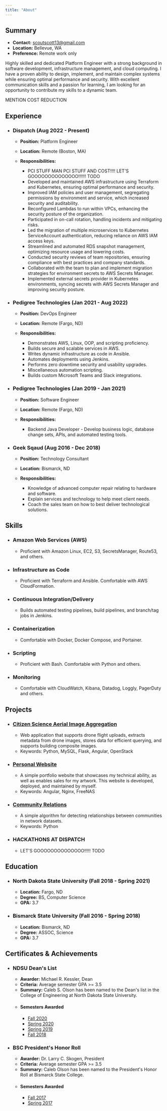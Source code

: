 ```yaml
---
title: "About"
---
```


## Summary

* **Contact:** scoutscott13@gmail.com
* **Location:** Bellevue, WA
* **Preference:** Remote work only

Highly skilled and dedicated Platform Engineer with a strong background in software development, infrastructure management, and cloud computing. I have a proven ability to design, implement, and maintain complex systems while ensuring optimal performance and security. With excellent communication skills and a passion for learning, I am looking for an opportunity to contribute my skills to a dynamic team.

MENTION COST REDUCTION

## Experience

  * ### Dispatch (Aug 2022 - Present)

    * **Position:** Platform Engineer
    * **Location:** Remote (Boston, MA)

    * **Responsibilities:**

      * PCI STUFF MAN PCI STUFF AND COST!!!! LET'S GOOOOOOOOOOOOOO!!!!!! TODO
      * Developed and maintained AWS infrastructure using Terraform and Kubernetes, ensuring optimal performance and security.
      * Improved IAM policies and user management, segregating permissions by environment and service, which increased security and auditability.
      * Reconfigured Lambdas to run within VPCs, enhancing the security posture of the organization.
      * Participated in on-call rotation, handling incidents and mitigating risks.
      * Led the migration of multiple microservices to Kubernetes ServiceAccount authentication, reducing reliance on AWS IAM access keys.
      * Streamlined and automated RDS snapshot management, optimizing resource usage and lowering costs.
      * Conducted security reviews of team repositories, ensuring compliance with best practices and company standards.
      * Collaborated with the team to plan and implement migration strategies for environment secrets to AWS Secrets Manager.
      * Implemented external secrets provider in Kubernetes environments, syncing secrets with AWS Secrets Manager and improving security posture.

  * ### Pedigree Technologies (Jan 2021 - Aug 2022)

    * **Position:** DevOps Engineer
    * **Location:** Remote (Fargo, ND)

    * **Responsibilities:**

      * Demonstrates AWS, Linux, OOP, and scripting proficiency.
      * Builds secure and scalable services in AWS.
      * Writes dynamic infrastructure as code in Ansible.
      * Automates deployments using Jenkins.
      * Performs zero downtime security and usability upgrades.
      * Miscellaneous automation scripting.
      * Builds custom Microsoft Teams and Slack integrations.

  * ### Pedigree Technologies (Jan 2019 - Jan 2021)

    * **Position:** Software Engineer
    * **Location:** Remote (Fargo, ND)

    * **Responsibilities:**

      * Backend Java Developer - Develop business logic, database change sets, APIs, and automated testing tools.

  * ### Geek Sqaud (Aug 2016 - Dec 2018)

    * **Position:** Technology Consultant
    * **Location:** Bismarck, ND

    * **Responsibilities:**

      * Knowledge of advanced computer repair relating to hardware and software.
      * Explain services and technology to help meet client needs.
      * Coach the sales team on how to best deliver technological solutions.

## Skills

  * ### Amazon Web Services (AWS)

    * Proficient with Amazon Linux, EC2, S3, SecretsManager, Route53, and others.

  * ### Infrastructure as Code

    * Proficient with Terraform and Ansible. Comfortable with AWS CloudFormation.

  * ### Continuous Integration/Delivery

    * Builds automated testing pipelines, build pipelines, and branch/tag jobs in Jenkins.

  * ### Containerization

    * Comfortable with Docker, Docker Compose, and Portainer.

  * ### Scripting

    * Proficient with Bash. Comfortable with Python and others.

  * ### Monitoring

    * Comfortable with CloudWatch, Kibana, Datadog, Loggly, PagerDuty and others.

## Projects

  * ### [Citizen Science Aerial Image Aggregation](https://github.com/calscoo/csaia_python)

    * Web application that supports drone flight uploads, extracts metadata from drone images, stores data for efficient querying, and supports building composite images.
    * Keywords: Python, MySQL, Flask, Angular, OpenStack

  * ### [Personal Website](https://calebolson.space/)

    * A simple portfolio website that showcases my technical ability, as well as enables sales for my artwork. This website is developed, deployed, and maintained by myself.
    * Keywords: Angular, Nginx, FreeNAS

  * ### [Community Relations](https://github.com/calscoo/communityrelations)

    * A simple algorithm for detecting relationships between communities in network datasets.
    * Keywords: Python

  * ### HACKATHONS AT DISPATCH

    * LET'S GOOOOOOOOOOOOOO!!!!! TODO

## Education

  * ### North Dakota State University (Fall 2018 - Spring 2021)

    * **Location:** Fargo, ND
    * **Degree:** BS, Computer Science
    * **GPA:** 3.7

  * ### Bismarck State University (Fall 2016 - Spring 2018)

    * **Location:** Bismarck, ND
    * **Degree:** ASSOC, Science
    * **GPA:** 3.7

## Certificates & Achievements

  * ### NDSU Dean's List
    * **Awarder:** Michael R. Kessler, Dean
    * **Criteria:** Average semester GPA >= 3.5
    * **Summary:** Caleb S. Olson has been named to the Dean's list in the College of Engineering at North Dakota State University.
    * #### Semesters Awarded
      * [Fall 2020](https://www.ndsu.edu/news/studentnews/deanslistfall2020/nd/)
      * [Spring 2020](https://www.ndsu.edu/news/studentnews/deanslistspring2020/nd/)
      * [Spring 2019](https://www.ndsu.edu/news/studentnews/deanslistspring2019/nd/)
      * [Fall 2018](https://www.ndsu.edu/news/studentnews/deanslistfall2018/nd/)

  * ### BSC President's Honor Roll
    * **Awarder:** Dr. Larry C. Skogen, President
    * **Criteria:** Average semester GPA >= 3.5
    * **Summary:** Caleb Olson has been named to the President's Honor Roll at Bismarck State College.
    * #### Semesters Awarded
      * [Fall 2017](https://bismarckstate.meritpages.com/stories/Caleb-Olson-named-to-the-Fall-2017-BSC-President-s-Honor-Roll-/10137948)
      * [Spring 2017](https://bismarckstate.meritpages.com/stories/Caleb-Olson-named-to-the-Spring-2017-BSC-President-s-Honor-Roll-/9102821)